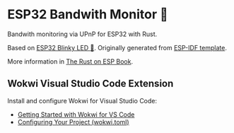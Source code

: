 # ESP32 Bandwith Monitor :crab:

Bandwith monitoring via UPnP for ESP32 with Rust.

Based on [ESP32 Blinky LED :crab:](https://github.com/zierf/esp32_blinky).
Originally generated from [ESP-IDF template](https://github.com/esp-rs/esp-idf-template).

More information in [The Rust on ESP Book](https://esp-rs.github.io/book/).

## Wokwi Visual Studio Code Extension

Install and configure Wokwi for Visual Studio Code:
- [Getting Started with Wokwi for VS Code](https://docs.wokwi.com/vscode/getting-started)
- [Configuring Your Project (wokwi.toml)](https://docs.wokwi.com/vscode/project-config)
